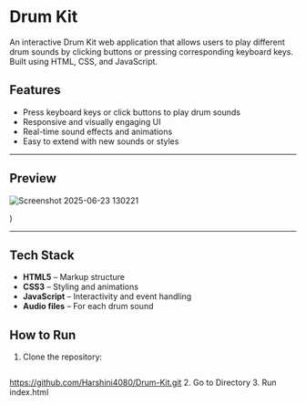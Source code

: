 #  Drum Kit

An interactive Drum Kit web application that allows users to play different drum sounds by clicking buttons or pressing corresponding keyboard keys. Built using HTML, CSS, and JavaScript.

##  Features

- Press keyboard keys or click buttons to play drum sounds
- Responsive and visually engaging UI
- Real-time sound effects and animations
- Easy to extend with new sounds or styles

---

##  Preview

![Screenshot 2025-06-23 130221](https://github.com/user-attachments/assets/94711b34-cc49-4bef-802e-ed21a11add77)

)

---

##  Tech Stack

- **HTML5** – Markup structure
- **CSS3** – Styling and animations
- **JavaScript** – Interactivity and event handling
- **Audio files** – For each drum sound

## How to Run

1. Clone the repository:

   ```bash
  https://github.com/Harshini4080/Drum-Kit.git
2. Go to Directory
3. Run index.html 
